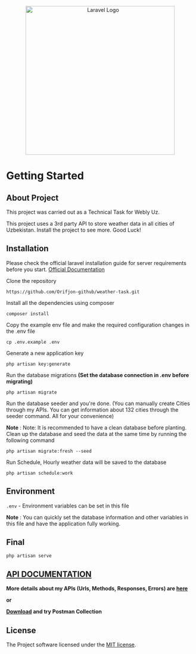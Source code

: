 <p align="center"><a href="https://laravel.com" target="_blank"><img src="https://raw.githubusercontent.com/laravel/art/master/logo-lockup/5%20SVG/2%20CMYK/1%20Full%20Color/laravel-logolockup-cmyk-red.svg" width="400" alt="Laravel Logo"></a></p>

# Getting Started

## About Project


This project was carried out as a Technical Task for Webly Uz.

This project uses a 3rd party API to store weather data in all cities of Uzbekistan. Install the project to see more. Good Luck!

## Installation

Please check the official laravel installation guide for server requirements before you start. [Official Documentation](https://laravel.com/docs/9.x/installation)

Clone the repository

`https://github.com/Orifjon-github/weather-task.git`


Install all the dependencies using composer

`composer install`

Copy the example env file and make the required configuration changes in the .env file

`cp .env.example .env`

Generate a new application key

`php artisan key:generate`

Run the database migrations **(Set the database connection in .env before migrating)**

`php artisan migrate`

Run the database seeder and you're done. (You can manually create Cities through my APIs. You can get information about 132 cities through the seeder command. All for your convenience)

**Note** : Note: It is recommended to have a clean database before planting. Clean up the database and seed the data at the same time by running the following command

`php artisan migrate:fresh --seed`

Run Schedule, Hourly weather data will be saved to the database

`php artisan schedule:work`

## Environment

`.env` - Environment variables can be set in this file

**Note** : You can quickly set the database information and other variables in this file and have the application fully working.


## Final

`php artisan serve`

## [API DOCUMENTATION](https://github.com/Orifjon-github/weather-api-doc/blob/main/README.md)

**More details about my APIs (Urls, Methods, Responses, Errors) are [here](https://github.com/Orifjon-github/weather-api-doc/blob/main/README.md)**

**or**

**[Download](https://alinur.uz/storage/files/weather-api-postman-collection.json "download") and try Postman Collection**


## License

The Project software licensed under the [MIT license](https://opensource.org/licenses/MIT).
